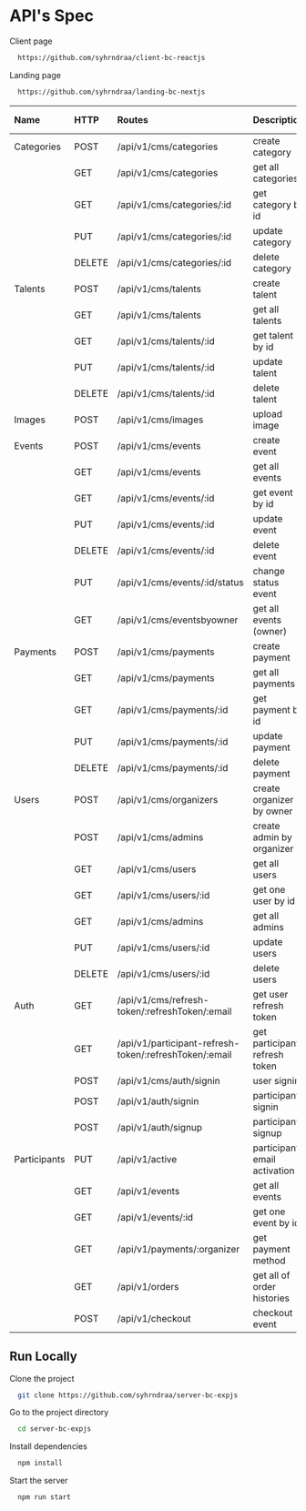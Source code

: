 
# API's Spec

Client page

```bash
  https://github.com/syhrndraa/client-bc-reactjs
```

Landing page

```bash
  https://github.com/syhrndraa/landing-bc-nextjs
```





|   Name     | HTTP   | Routes                | Description | Middleware Auth |
| :--------  |:-------| :--------------------- | :--------- | :-------------- |
| Categories | POST   | /api/v1/cms/categories | create category | YES |
|            | GET    | /api/v1/cms/categories | get all categories | YES |
|            | GET    | /api/v1/cms/categories/:id | get category by id | YES |
|            | PUT    | /api/v1/cms/categories/:id | update category | YES |
|            | DELETE | /api/v1/cms/categories/:id | delete category | YES |
| Talents    | POST   | /api/v1/cms/talents     | create talent | YES |
|            | GET    | /api/v1/cms/talents     | get all talents | YES |
|            | GET    | /api/v1/cms/talents/:id | get talent by id | YES |
|            | PUT    | /api/v1/cms/talents/:id | update talent | YES |
|            | DELETE | /api/v1/cms/talents/:id | delete talent | YES |
| Images     | POST   | /api/v1/cms/images      | upload image | YES |
| Events     | POST   | /api/v1/cms/events      | create event | YES |
|            | GET    | /api/v1/cms/events      | get all events | YES |
|            | GET    | /api/v1/cms/events/:id  | get event by id | YES |
|            | PUT    | /api/v1/cms/events/:id  | update event  | YES |
|            | DELETE | /api/v1/cms/events/:id  | delete event | YES |
|            | PUT    | /api/v1/cms/events/:id/status | change status event |YES|
|            | GET    | /api/v1/cms/eventsbyowner | get all events (owner)| YES |
| Payments   | POST   | /api/v1/cms/payments    | create payment | YES |
|            | GET    | /api/v1/cms/payments    | get all payments | YES |
|            | GET    | /api/v1/cms/payments/:id| get payment by id | YES |
|            | PUT    | /api/v1/cms/payments/:id| update payment | YES |
|            | DELETE | /api/v1/cms/payments/:id| delete payment | YES |
| Users      | POST   | /api/v1/cms/organizers  | create organizer by owner |YES|
|            | POST   | /api/v1/cms/admins      | create admin by organizer |YES|
|            | GET    | /api/v1/cms/users       | get all users | YES |
|            | GET    | /api/v1/cms/users/:id   | get one user by id| YES |
|            | GET    | /api/v1/cms/admins      | get all admins | YES |
|            | PUT    | /api/v1/cms/users/:id   | update users | YES |
|            | DELETE | /api/v1/cms/users/:id   | delete users | YES |
| Auth       | GET    | /api/v1/cms/refresh-token/:refreshToken/:email | get user refresh token | YES |
|            | GET    | /api/v1/participant-refresh-token/:refreshToken/:email | get participant refresh token | YES |
|            | POST   | /api/v1/cms/auth/signin | user signin | NO |
|            | POST   | /api/v1/auth/signin | participant signin | NO |
|            | POST   | /api/v1/auth/signup | participant signup | NO |
| Participants | PUT  | /api/v1/active      | participant email activation | NO |
|              | GET  | /api/v1/events      | get all events | NO |
|              | GET  | /api/v1/events/:id  | get one event by id | NO |
|              | GET  | /api/v1/payments/:organizer | get payment method | NO |
|              | GET  | /api/v1/orders      | get all of order histories | YES |
|              | POST | /api/v1/checkout    | checkout event | YES |





## Run Locally

Clone the project

```bash
  git clone https://github.com/syhrndraa/server-bc-expjs
```

Go to the project directory

```bash
  cd server-bc-expjs
```

Install dependencies

```bash
  npm install
```

Start the server

```bash
  npm run start
```

